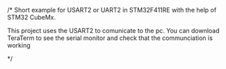 /*
 Short example for USART2 or UART2 in STM32F411RE with the help of STM32 CubeMx. 
 
This project uses the USART2 to comunicate to the pc. You can download
TeraTerm to see the serial monitor and check that the communciation is       working

 */